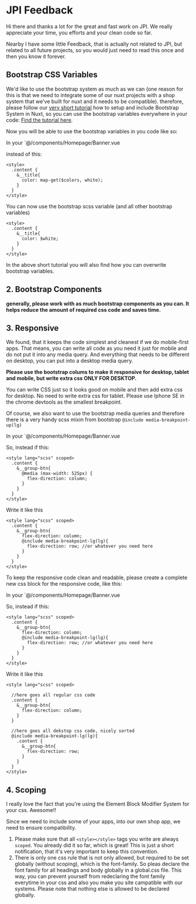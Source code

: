 # JPI Feedback

Hi there and thanks a lot for the great and fast work on JPI. We really appreciate your time, you efforts and your clean code so far.

Nearby I have some little Feedback, that is actually not related to JPI, but related to all future projects, so you would just need to read this once and then you know it forever.

## Bootstrap CSS Variables

We'd like to use the bootstrap system as much as we can (one reason for this is that we need to integrate some of our nuxt projects with a shop system that we've built for nuxt and it needs to be compatible).
therefore, please follow our [very short tutorial](https://github.com/Webhikers-Docs/nuxt-bootstrap-doc) how to setup and include Bootstrap System in Nuxt, so you can use the bootstrap variables everywhere in your code: [Find the tutorial here](https://github.com/Webhikers-Docs/nuxt-bootstrap-doc).

Now you will be able to use the bootstrap variables in you code like so:

In your `@/components/Homepage/Banner.vue

instead of this:

```vue
<style>
  .content {
    &__title{
      color: map-get($colors, white);
    }
  }
</style>
```

You can now use the bootstrap scss variable (and all other bootstrap variables)

```vue
<style>
  .content {
    &__title{
      color: $white;
    }
  }
</style>
```

In the above short tutorial you will also find how you can overwrite bootstrap variables.

## 2. Bootstrap Components

**generally, please work with as much bootstrap components as you can. It helps reduce the amount of required css code and saves time.**

## 3. Responsive

We found, that it keeps the code simplest and cleanest if we do mobile-first apps. 
That means, you can write all code as you need it just for mobile and do not put it into any media query. And everything that needs to be different on desktop, you can put into a desktop media query.

**Please use the bootstrap colums to make it responsive for desktop, tablet and mobile, but write extra css ONLY FOR DESKTOP.**

You can write CSS just so it looks good on mobile and then add extra css for desktop. No need to write extra css for tablet. Please use Iphone SE in the chrome devtools as the smallest breakpoint.

Of course, we also want to use the bootstrap media queries and therefore there is a very handy scss mixin from bootstrap `@include media-breakpoint-up(lg)`

In your `@/components/Homepage/Banner.vue

So, instead if this:
```vue
<style lang="scss" scoped>
  .content {
    &__group-btn{
      @media (max-width: 525px) {
        flex-direction: column;
      }
    }
  }
</style>
```

Write it like this

```vue
<style lang="scss" scoped>
  .content {
    &__group-btn{
      flex-direction: column;
      @include media-breakpoint-lg(lg){
        flex-direction: row; //or whatever you need here
      }
    }
  }
</style>
```

To keep the responsive code clean and readable, please create a complete new css block for the responsive code, like this:

In your `@/components/Homepage/Banner.vue

So, instead if this:
```vue
<style lang="scss" scoped>
  .content {
    &__group-btn{
      flex-direction: column;
      @include media-breakpoint-lg(lg){
        flex-direction: row; //or whatever you need here
      }
    }
  }
</style>
```

Write it like this

```vue
<style lang="scss" scoped>

  //here goes all regular css code
  .content {
    &__group-btn{
      flex-direction: column;
    }
  }
  
  //here goes all dekstop css code, nicely sorted
  @include media-breakpoint-lg(lg){
    .content {
      &__group-btn{
        flex-direction: row;
      }
    }
  }  
</style>
```

## 4. Scoping

I really love the fact that you're using the Element Block Modifier System for your css. Awesome!!

Since we need to include some of your apps, into our own shop app, we need to ensure compatibility.

1. Please make sure that all `<style></style>` tags you write are always `scoped`. You already did it so far, which is great! This is just a short notification, that it's very important to keep this convention.
2. There is only one css rule that is not only allowed, but required to be set globally (without scoping), which is the font-family. So pleas declare the font family for all headings and body globally in a global.css file.
This way, you can prevent yourself from redeclaring the font family everytime in your css and also you make you site campatible with our systems. Please note that nothing else is allowed to be declared globally.
